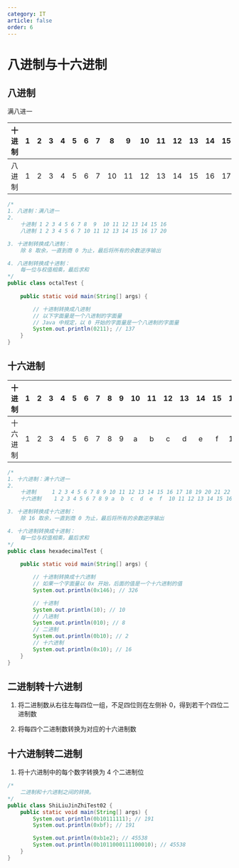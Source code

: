 ```yaml
---
category: IT
article: false
order: 6
---
```


# 八进制与十六进制

## 八进制

满八进一

| 十进制 | 1 | 2 | 3 | 4 | 5 | 6 | 7 | 8  | 9  | 10 | 11 | 12 | 13 | 14 | 15 | 16 |
|:---:|:-:|:-:|:-:|:-:|:-:|:-:|:-:|:--:|:--:|:--:|:--:|:--:|:--:|:--:|:--:|:--:|
| 八进制 | 1 | 2 | 3 | 4 | 5 | 6 | 7 | 10 | 11 | 12 | 13 | 14 | 15 | 16 | 17 | 20 |

```java
/*
1. 八进制：满八进一
2. 
	十进制 1 2 3 4 5 6 7 8  9  10 11 12 13 14 15 16
	八进制 1 2 3 4 5 6 7 10 11 12 13 14 15 16 17 20

3. 十进制转换成八进制：
	除 8 取余，一直到商 0 为止，最后将所有的余数逆序输出

4. 八进制转换成十进制：
	每一位与权值相乘，最后求和
*/
public class octalTest {
    
    public static void main(String[] args) {

        // 十进制转换成八进制
        // 以下字面量是一个八进制的字面量
        // Java 中规定，以 0 开始的字面量是一个八进制的字面量
        System.out.println(0211); // 137
    }
}
```

## 十六进制

| 十进制  | 1 | 2 | 3 | 4 | 5 | 6 | 7 | 8 | 9 | 10 | 11 | 12 | 13 | 14 | 15 | 16 | 17 | 18 | 19 | 20 | 21 | 22 | 23 | 24 | 25 | 26 | 27 | 28 | 29 | 30 | 31 | 32 |
|:----:|:-:|:-:|:-:|:-:|:-:|:-:|:-:|:-:|:-:|:--:|:--:|:--:|:--:|:--:|:--:|:--:|:--:|:--:|:--:|:--:|:--:|:--:|:--:|:--:|:--:|:--:|:--:|:--:|:--:|:--:|:--:|:--:|
| 十六进制 | 1 | 2 | 3 | 4 | 5 | 6 | 7 | 8 | 9 | a  | b  | c  | d  | e  | f  | 10 | 11 | 12 | 13 | 14 | 15 | 16 | 17 | 18 | 19 | 1a | 1b | 1c | 1d | 1e | 1f | 20 |

```java
/*
1. 十六进制：满十六进一
2. 
	十进制		1 2 3 4 5 6 7 8 9 10 11 12 13 14 15 16 17 18 19 20 21 22 23 24 25 26 27 28 29 30 31 32
	十六进制	1 2 3 4 5 6 7 8 9 a  b  c  d  e  f  10 11 12 13 14 15 16 17 18 19 1a 1b 1c 1d 1e 1f 20

3. 十进制转换成十六进制：
	除 16 取余，一直到商 0 为止，最后将所有的余数逆序输出

4. 十六进制转换成十进制：
	每一位与权值相乘，最后求和
*/
public class hexadecimalTest {
    
    public static void main(String[] args) {

        // 十进制转换成十六进制
        // 如果一个字面量以 0x 开始，后面的值是一个十六进制的值
        System.out.println(0x146); // 326

        // 十进制
        System.out.println(10); // 10
        // 八进制
        System.out.println(010); // 8
        // 二进制
        System.out.println(0b10); // 2
        // 十六进制
        System.out.println(0x10); // 16
    }
}
```

## 二进制转十六进制

1. 将二进制数从右往左每四位一组，不足四位则在左侧补 0，得到若干个四位二进制数

2. 将每四个二进制数转换为对应的十六进制数

## 十六进制转二进制

1. 将十六进制中的每个数字转换为 4 个二进制位

```java
/*
	二进制和十六进制之间的转换。
*/
public class ShiLiuJinZhiTest02 {
    public static void main(String[] args) {
        System.out.println(0b10111111); // 191 
        System.out.println(0xbf); // 191

        System.out.println(0xb1e2); // 45538
        System.out.println(0b1011000111100010); // 45538
    }
}
```